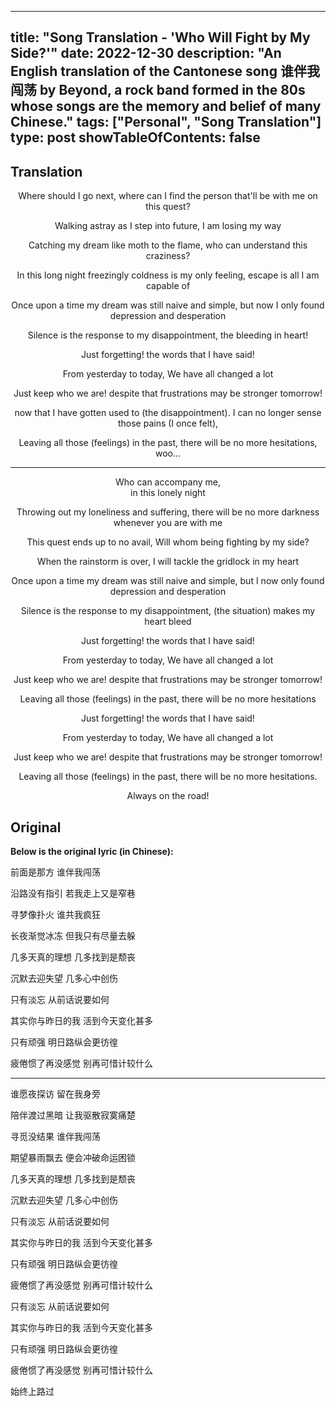 
---
title: "Song Translation - 'Who Will Fight by My Side?'"
date: 2022-12-30
description: "An English translation of the Cantonese song 谁伴我闯荡 by Beyond, a rock band formed in the 80s whose songs are the memory and belief of many Chinese."
tags: ["Personal", "Song Translation"]
type: post
showTableOfContents: false
---

## Translation
<div align="center">

Where should I go next, 
where can I find the person that'll be with me on this quest?

Walking astray as I step into future,
I am losing my way

Catching my dream like moth to the flame,
who can understand this craziness?

In this long night freezingly coldness is my only feeling,
escape is all I am capable of 

Once upon a time my dream was still naive and simple,
but now I only found depression and desperation

Silence is the response to my disappointment,
the bleeding in heart!

Just forgetting!
the words that I have said!

From yesterday to today,
We have all changed a lot

Just keep who we are! 
despite that frustrations may be stronger tomorrow!

now that I have gotten used to (the disappointment).
I can no longer sense those pains (I once felt),

Leaving all those (feelings) in the past, 
there will be no more hesitations, woo...

---

Who can accompany me,<br/>
in this lonely night

Throwing out my loneliness and suffering,
there will be no more darkness whenever you are with me

This quest ends up to no avail,
Will whom being fighting by my side?

When the rainstorm is over,
I will tackle the gridlock in my heart

Once upon a time my dream was still naive and simple,
but I now only found depression and desperation

Silence is the response to my disappointment,
(the situation) makes my heart bleed

Just forgetting!
the words that I have said!

From yesterday to today,
We have all changed a lot

Just keep who we are! 
despite that frustrations may be stronger tomorrow!

Leaving all those (feelings) in the past, 
there will be no more hesitations

Just forgetting!
the words that I have said!

From yesterday to today,
We have all changed a lot

Just keep who we are! 
despite that frustrations may be stronger tomorrow!

Leaving all those (feelings) in the past, 
there will be no more hesitations.

Always on the road!
</div>


## Original
**Below is the original lyric (in Chinese):**

前面是那方 
谁伴我闯荡

沿路没有指引 
若我走上又是窄巷

寻梦像扑火 
谁共我疯狂

长夜渐觉冰冻 
但我只有尽量去躲

几多天真的理想 
几多找到是颓丧

沉默去迎失望 
几多心中创伤

只有淡忘 
从前话说要如何

其实你与昨日的我
活到今天变化甚多

只有顽强 
明日路纵会更彷徨

疲倦惯了再没感觉
别再可惜计较什么

---

谁愿夜探访 
留在我身旁

陪伴渡过黑暗 
让我驱散寂寞痛楚

寻觅没结果 
谁伴我闯荡

期望暴雨飘去 
便会冲破命运困锁

几多天真的理想 
几多找到是颓丧

沉默去迎失望
几多心中创伤

只有淡忘 
从前话说要如何

其实你与昨日的我
活到今天变化甚多

只有顽强 
明日路纵会更彷徨

疲倦惯了再没感觉
别再可惜计较什么

只有淡忘
从前话说要如何

其实你与昨日的我
活到今天变化甚多

只有顽强
明日路纵会更彷徨

疲倦惯了再没感觉
别再可惜计较什么

始终上路过
